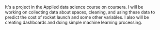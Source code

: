 It's a project in the Applied data science course on coursera. I will be working on collecting data about spacex, cleaning, and using these data to predict the cost of rocket launch and some other variables. I also will be creating dashboards and doing simple machine learning processing.
